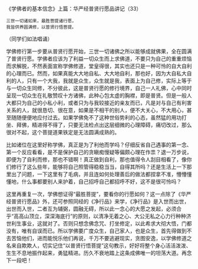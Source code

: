 《学佛者的基本信念》上篇：华严经普贤行愿品讲记（33）

```
三世一切诸如来，最胜菩提诸行愿，
我皆供养圆满修，以普贤行悟菩提。
```

（同学们如法唱诵）

学佛修行第一步要从普贤行愿开始，三世一切诸佛之所以能够成就佛果，全在圆满了普贤行愿。学佛者应该为了利益一切众生而上求佛道，不要只为自己的重重烦恼而求解脱，不然表面宣称学佛修道，堂皇得很，其实也还只是一种可怜的自大自利的心理而已。然而，如果真能大大地自私、大大地自利，那也好，因为大自私大自利的人，只有一个大我，我就是众生，众生就是我，表面上为自己修，实际上等于与一切众生同修，不分彼此，这是普贤行愿的修行境界，自己一人礼佛，心中同时呈现一切众生在礼敬赞叹十方诸佛，此种心包太虚的胸襟，即是普贤。但是一般人大都只为自己的小私小利，或者只为与我较接近的亲友而已，凡是对与自己有利害关系的人，就很恳切、很在意，如果是不相干的别人，便不大关心，不大用心，甚至随随便便地应付过去。如果学佛免不了这种世俗势利的心态，虽然猛的用功打坐、拜佛，精进得不得了，只要无法检点出这层细微的心理障碍，痛切改过，那么很对不起，这个菩提道果铁定是无法圆满成熟的。

比如诸位在这里好称学佛，真正是为了利他而学吗？仔细反省自己遇事的第一念、第一个反应看看，是不是保护自己的贪瞋痴慢疑等偏颇心理在作祟？退一万步说，即便为了自利而修，那也不错啊！真正做到自利，那也值得令人刮目相看了，像你们修行了这么些年，能够将自己照管得稳稳当当，自得其所吗？还是生活上一下那里出了问题，一下这里有了毛病，并且连如何处理善后的做法都捏拿不准，懵懵懂懂地，什么事都要别人来护着，自己招呼自己都招呼不好，这不是很可怜吗？

这里再重复一次，学佛想证得“最胜菩提”，要看你的行愿如何？这一点除了《华严经普贤行愿品》外，还可参照同经的《净行品》来学，《净行品》是入世而出世，出世而入世，二者互为辅弼，圆融无碍，所以此一念心的大愿之发起，必须合乎“高高山顶立，深深海底行”的原则，以清净无着之心、大公无私之心力行种种济世利生事业，这就对了。否则只想念佛念咒、打坐修定，以此希求大彻大悟，门都没有，唯有自误而已。所以学佛要广度众生，自己家人，也是众生，首先得做到不去苦恼他们，进而能悦乐他们再说，千万不要逃避现实，贪图安逸，以学佛修道之名来自欺欺人，切实记住“以普贤行悟菩提”这句教示，好好将整个身心活活泼泼、生生不息地振作起来，勇猛精进。历久不衰地踏上这条成佛唯一的坦荡大道。再念下一段吧！


